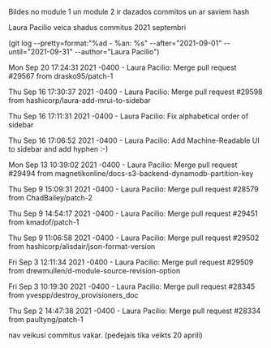 Bildes no module 1 un module 2 ir dazados commitos un ar saviem hash

Laura Pacilio veica shadus commitus 2021 septembri

(git log --pretty=format:"%ad - %an: %s" --after="2021-09-01" --until="2021-09-31" --author="Laura Pacilio")

Mon Sep 20 17:24:31 2021 -0400 - Laura Pacilio: Merge pull request #29567 from drasko95/patch-1

Thu Sep 16 17:30:37 2021 -0400 - Laura Pacilio: Merge pull request #29598 from hashicorp/laura-add-mrui-to-sidebar

Thu Sep 16 17:11:31 2021 -0400 - Laura Pacilio: Fix alphabetical order of sidebar

Thu Sep 16 17:06:52 2021 -0400 - Laura Pacilio: Add Machine-Readable UI to sidebar and add hyphen :-)

Mon Sep 13 10:39:02 2021 -0400 - Laura Pacilio: Merge pull request #29494 from magnetikonline/docs-s3-backend-dynamodb-partition-key

Thu Sep 9 15:09:31 2021 -0400 - Laura Pacilio: Merge pull request #28579 from ChadBailey/patch-2

Thu Sep 9 14:54:17 2021 -0400 - Laura Pacilio: Merge pull request #29451 from kmadof/patch-1

Thu Sep 9 11:06:58 2021 -0400 - Laura Pacilio: Merge pull request #29502 from hashicorp/alisdair/json-format-version

Fri Sep 3 12:11:34 2021 -0400 - Laura Pacilio: Merge pull request #29509 from drewmullen/d-module-source-revision-option

Fri Sep 3 10:19:30 2021 -0400 - Laura Pacilio: Merge pull request #28345 from yvespp/destroy_provisioners_doc

Thu Sep 2 14:47:38 2021 -0400 - Laura Pacilio: Merge pull request #28334 from paultyng/patch-1

nav veikusi commitus vakar. (pedejais tika veikts 20 aprili)